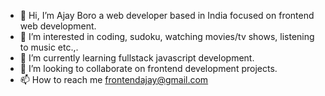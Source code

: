 - 👋 Hi, I’m Ajay Boro a web developer based in India focused on frontend web development.
- 👀 I’m interested in coding, sudoku, watching movies/tv shows, listening to music etc.,.
- 🌱 I’m currently learning fullstack javascript development.
- 💞️ I’m looking to collaborate on frontend development projects.
- 📫 How to reach me frontendajay@gmail.com

<!---
ajaybor0/ajaybor0 is a ✨ special ✨ repository because its `README.md` (this file) appears on your GitHub profile.
You can click the Preview link to take a look at your changes.
--->
